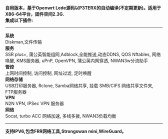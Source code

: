 **自用版本，基于Openwrt Lede源码以P3TERX的自动编译(不定期更新)。适用于X86-64平台，固件空间2.3G.**\
**集成以下插件:**
*************************************************
**系统**\
Diskman,文件传输\
**服务**\
SSR plus+, 蒲公英智能组网,Adblock,全能推送,动态DDNS, QOS Nftables, 网络唤醒, KMS服务器, uPnP, OpenVPN, 蒲公英内网穿透, NWAN3w分流助手\
**管控**\
上网时间控制, 访问控制, 网址过滤, 定时唤醒\
**网络存储**\
USB打印服务器, Rclone, Samba网络共享, 挂载 SMB/CIFS 网络共享文件夹, FTP服务器\
**VPN**\
N2N VPN, IPSec VPN 服务器\
**网络**\
Socat, turbo ACC 网络加速, 多线多拨, NWAN3负载均衡

*************************************************
**支持IPV6,包含FRR网络工具,Strongswan mini,WireGuard。**

